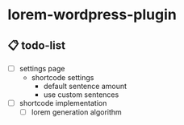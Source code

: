 # lorem-wordpress-plugin

## 📋 todo-list

- [ ] settings page
  - shortcode settings
    - default sentence amount
    - use custom sentences
- [ ] shortcode implementation
  - [ ] lorem generation algorithm
